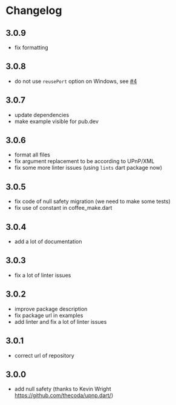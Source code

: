 # Changelog

## 3.0.9

- fix formatting

## 3.0.8

- do not use `reusePort` option on Windows, see [#4](https://github.com/Butzlabben/upnp.dart/issues/4)

## 3.0.7

- update dependencies
- make example visible for pub.dev

## 3.0.6

- format all files
- fix argument replacement to be according to UPnP/XML
- fix some more linter issues (using `lints` dart package now)

## 3.0.5

- fix code of null safety migration (we need to make some tests)
- fix use of constant in coffee_make.dart

## 3.0.4

- add a lot of documentation

## 3.0.3

- fix a lot of linter issues

## 3.0.2

- improve package description
- fix package url in examples
- add linter and fix a lot of linter issues

## 3.0.1

- correct url of repository

## 3.0.0

- add null safety (thanks to Kevin Wright https://github.com/thecoda/upnp.dart/)